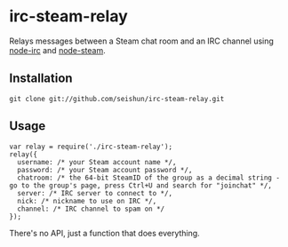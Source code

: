irc-steam-relay
===============

Relays messages between a Steam chat room and an IRC channel using [node-irc](https://github.com/martynsmith/node-irc) and [node-steam](https://github.com/seishun/node-steam).

Installation
-------------

    git clone git://github.com/seishun/irc-steam-relay.git

Usage
-----

    var relay = require('./irc-steam-relay');
    relay({
      username: /* your Steam account name */,
      password: /* your Steam account password */,
      chatroom: /* the 64-bit SteamID of the group as a decimal string - go to the group's page, press Ctrl+U and search for "joinchat" */,
      server: /* IRC server to connect to */,
      nick: /* nickname to use on IRC */,
      channel: /* IRC channel to spam on */
    });

There's no API, just a function that does everything.
